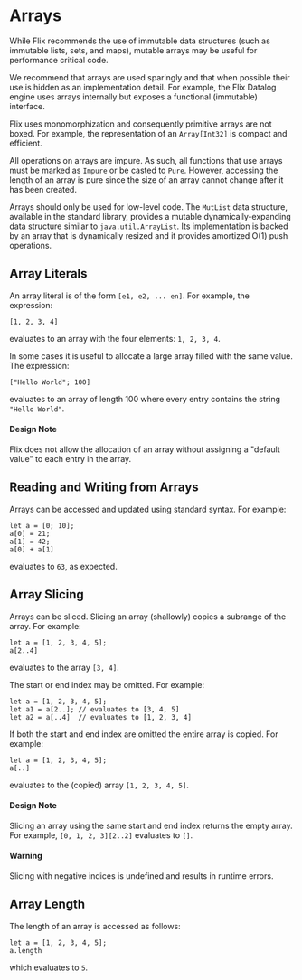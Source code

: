 # Arrays

While Flix recommends the use of immutable data
structures (such as immutable lists, sets, and maps),
mutable arrays may be useful for performance critical
code.

We recommend that arrays are used sparingly and that
when possible their use is hidden as an
implementation detail.
For example, the Flix Datalog engine uses arrays
internally but exposes a functional (immutable)
interface.

Flix uses monomorphization and consequently primitive
arrays are not boxed.
For example, the representation of an `Array[Int32]`
is compact and efficient.

All operations on arrays are impure.
As such, all functions that use arrays must be marked
as `Impure` or be casted to `Pure`.
However, accessing the length of an array is pure
since the size of an array cannot change after it has
been created.

Arrays should only be used for low-level code.
The `MutList` data structure, available in the
standard library, provides a mutable
dynamically-expanding data structure similar to
`java.util.ArrayList`. Its implementation is backed
by an array that is dynamically resized and it
provides amortized O(1) push operations.

## Array Literals

An array literal is of the form `[e1, e2, ... en]`.
For example, the expression:

```flix
[1, 2, 3, 4]
```

evaluates to an array with the four elements:
`1, 2, 3, 4`.

In some cases it is useful to allocate a large array
filled with the same value.
The expression:

```flix
["Hello World"; 100]
```

evaluates to an array of length 100 where every entry
contains the string `"Hello World"`.

#### Design Note

Flix does not allow the allocation of an array
without assigning a "default value" to each entry in
the array.

## Reading and Writing from Arrays

Arrays can be accessed and updated using standard
syntax.
For example:

```flix
let a = [0; 10];
a[0] = 21;
a[1] = 42;
a[0] + a[1]
```

evaluates to `63`, as expected.

## Array Slicing

Arrays can be sliced.
Slicing an array (shallowly) copies a subrange of the
array.
For example:

```flix
let a = [1, 2, 3, 4, 5];
a[2..4]
```

evaluates to the array `[3, 4]`.

The start or end index may be omitted.
For example:

```flix
let a = [1, 2, 3, 4, 5];
let a1 = a[2..]; // evaluates to [3, 4, 5]
let a2 = a[..4]  // evaluates to [1, 2, 3, 4]
```

If both the start and end index are omitted the
entire array is copied.
For example:

```flix
let a = [1, 2, 3, 4, 5];
a[..]
```

evaluates to the (copied) array `[1, 2, 3, 4, 5]`.

#### Design Note

Slicing an array using the same start and end index
returns the empty array.
For example, `[0, 1, 2, 3][2..2]` evaluates to `[]`.

#### Warning

Slicing with negative indices is undefined and
results in runtime errors.

## Array Length

The length of an array is accessed as follows:

```flix
let a = [1, 2, 3, 4, 5];
a.length
```
which evaluates to `5`.
